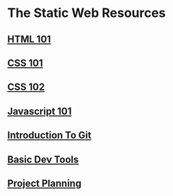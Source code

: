 # The Static Web Resources

## [HTML 101](HTML_101.md)

## [CSS 101](CSS_101.md)

## [CSS 102](CSS_102.md)

## [Javascript 101](JAVASCRIPT_101.md)

## [Introduction To Git](INTRODUCTION_GIT.md)

## [Basic Dev Tools](BASIC_DEV_TOOLS.md)

## [Project Planning](PLANNING.md)